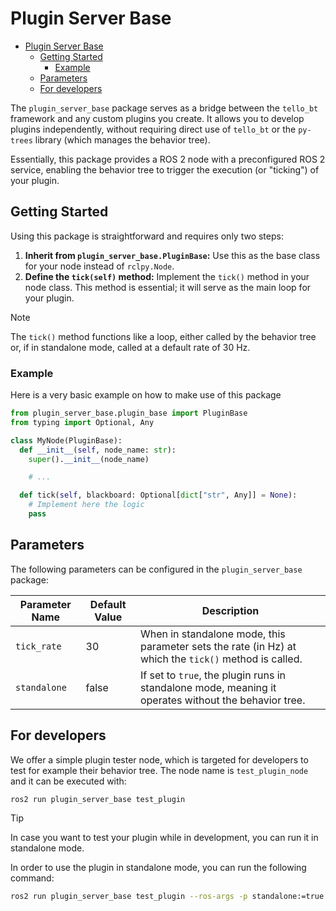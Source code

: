 # Plugin Server Base

<!--toc:start-->

- [Plugin Server Base](#plugin-server-base)
  - [Getting Started](#getting-started)
    - [Example](#example)
  - [Parameters](#parameters)
  - [For developers](#for-developers)
  <!--toc:end-->

The `plugin_server_base` package serves as a bridge between the `tello_bt` framework and any custom plugins you create. It allows you to develop plugins independently, without requiring direct use of `tello_bt` or the `py-trees` library (which manages the behavior tree).

Essentially, this package provides a ROS 2 node with a preconfigured ROS 2 service, enabling the behavior tree to trigger the execution (or "ticking") of your plugin.

## Getting Started

Using this package is straightforward and requires only two steps:

1. **Inherit from `plugin_server_base.PluginBase`:** Use this as the base class for your node instead of `rclpy.Node`.
2. **Define the `tick(self)` method:** Implement the `tick()` method in your node class. This method is essential; it will serve as the main loop for your plugin.

> [!NOTE]
> The `tick()` method functions like a loop, either called by the behavior tree or, if in standalone mode, called at a default rate of 30 Hz.

### Example

Here is a very basic example on how to make use of this package

```python
from plugin_server_base.plugin_base import PluginBase
from typing import Optional, Any

class MyNode(PluginBase):
  def __init__(self, node_name: str):
    super().__init__(node_name)

    # ...

  def tick(self, blackboard: Optional[dict["str", Any]] = None):
    # Implement here the logic
    pass
```

## Parameters

The following parameters can be configured in the `plugin_server_base` package:

| Parameter Name | Default Value | Description                                                                                           |
| -------------- | ------------- | ----------------------------------------------------------------------------------------------------- |
| `tick_rate`    | 30            | When in standalone mode, this parameter sets the rate (in Hz) at which the `tick()` method is called. |
| `standalone`   | false         | If set to `true`, the plugin runs in standalone mode, meaning it operates without the behavior tree.  |

## For developers

We offer a simple plugin tester node, which is targeted for developers to test for example their behavior tree.
The node name is `test_plugin_node` and it can be executed with:

```sh
ros2 run plugin_server_base test_plugin
```

> [!TIP]
> In case you want to test your plugin while in development, you can run it
> in standalone mode.

In order to use the plugin in standalone mode, you can run the following command:

```sh
ros2 run plugin_server_base test_plugin --ros-args -p standalone:=true -p tick_rate:=30
```
